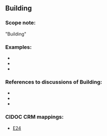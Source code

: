
## Building 

###  Scope note: 
"Building" 

### Examples: 

* 
* 
* 

### References to discussions of Building:

* 

* 

* 

### CIDOC CRM mappings: 

* [E24](http://www.cidoc-crm.org/Entity/e24-physical-man-made-thing/version-6.2.2)

